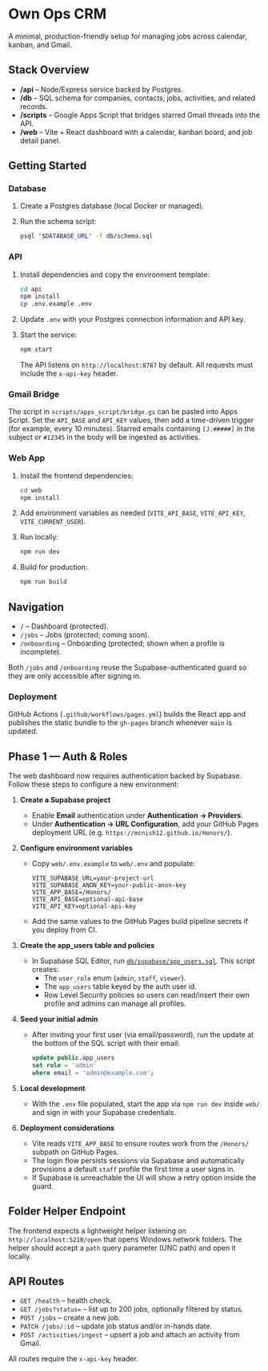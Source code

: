 # Own Ops CRM

A minimal, production-friendly setup for managing jobs across calendar, kanban, and Gmail.

## Stack Overview

- **/api** – Node/Express service backed by Postgres.
- **/db** – SQL schema for companies, contacts, jobs, activities, and related records.
- **/scripts** – Google Apps Script that bridges starred Gmail threads into the API.
- **/web** – Vite + React dashboard with a calendar, kanban board, and job detail panel.

## Getting Started

### Database

1. Create a Postgres database (local Docker or managed).
2. Run the schema script:

   ```sh
   psql "$DATABASE_URL" -f db/schema.sql
   ```

### API

1. Install dependencies and copy the environment template:

   ```sh
   cd api
   npm install
   cp .env.example .env
   ```

2. Update `.env` with your Postgres connection information and API key.
3. Start the service:

   ```sh
   npm start
   ```

   The API listens on `http://localhost:8787` by default. All requests must include the `x-api-key` header.

### Gmail Bridge

The script in `scripts/apps_script/bridge.gs` can be pasted into Apps Script. Set the `API_BASE` and `API_KEY` values, then add a time-driven trigger (for example, every 10 minutes). Starred emails containing `[J:#####]` in the subject or `#12345` in the body will be ingested as activities.

### Web App

1. Install the frontend dependencies:

   ```sh
   cd web
   npm install
   ```

2. Add environment variables as needed (`VITE_API_BASE`, `VITE_API_KEY`, `VITE_CURRENT_USER`).
3. Run locally:

   ```sh
   npm run dev
   ```

4. Build for production:

   ```sh
   npm run build
   ```

## Navigation

- `/` – Dashboard (protected).
- `/jobs` – Jobs (protected; coming soon).
- `/onboarding` – Onboarding (protected; shown when a profile is incomplete).

Both `/jobs` and `/onboarding` reuse the Supabase-authenticated guard so they are only accessible after signing in.

### Deployment

GitHub Actions (`.github/workflows/pages.yml`) builds the React app and publishes the static bundle to the `gh-pages` branch whenever `main` is updated.

## Phase 1 — Auth & Roles

The web dashboard now requires authentication backed by Supabase. Follow these steps to configure a new environment:

1. **Create a Supabase project**
   - Enable **Email** authentication under **Authentication → Providers**.
   - Under **Authentication → URL Configuration**, add your GitHub Pages deployment URL (e.g. `https://mcnish12.github.io/Honors/`).

2. **Configure environment variables**
   - Copy `web/.env.example` to `web/.env` and populate:

     ```env
     VITE_SUPABASE_URL=your-project-url
     VITE_SUPABASE_ANON_KEY=your-public-anon-key
     VITE_APP_BASE=/Honors/
     VITE_API_BASE=optional-api-base
     VITE_API_KEY=optional-api-key
     ```

   - Add the same values to the GitHub Pages build pipeline secrets if you deploy from CI.

3. **Create the app_users table and policies**
   - In Supabase SQL Editor, run [`db/supabase/app_users.sql`](db/supabase/app_users.sql). This script creates:
     - The `user_role` enum (`admin`, `staff`, `viewer`).
     - The `app_users` table keyed by the auth user id.
     - Row Level Security policies so users can read/insert their own profile and admins can manage all profiles.

4. **Seed your initial admin**
   - After inviting your first user (via email/password), run the update at the bottom of the SQL script with their email:

     ```sql
     update public.app_users
     set role = 'admin'
     where email = 'admin@example.com';
     ```

5. **Local development**
   - With the `.env` file populated, start the app via `npm run dev` inside `web/` and sign in with your Supabase credentials.

6. **Deployment considerations**
   - Vite reads `VITE_APP_BASE` to ensure routes work from the `/Honors/` subpath on GitHub Pages.
   - The login flow persists sessions via Supabase and automatically provisions a default `staff` profile the first time a user signs in.
   - If Supabase is unreachable the UI will show a retry option inside the guard.

## Folder Helper Endpoint

The frontend expects a lightweight helper listening on `http://localhost:5210/open` that opens Windows network folders. The helper should accept a `path` query parameter (UNC path) and open it locally.

## API Routes

- `GET /health` – health check.
- `GET /jobs?status=` – list up to 200 jobs, optionally filtered by status.
- `POST /jobs` – create a new job.
- `PATCH /jobs/:id` – update job status and/or in-hands date.
- `POST /activities/ingest` – upsert a job and attach an activity from Gmail.

All routes require the `x-api-key` header.

